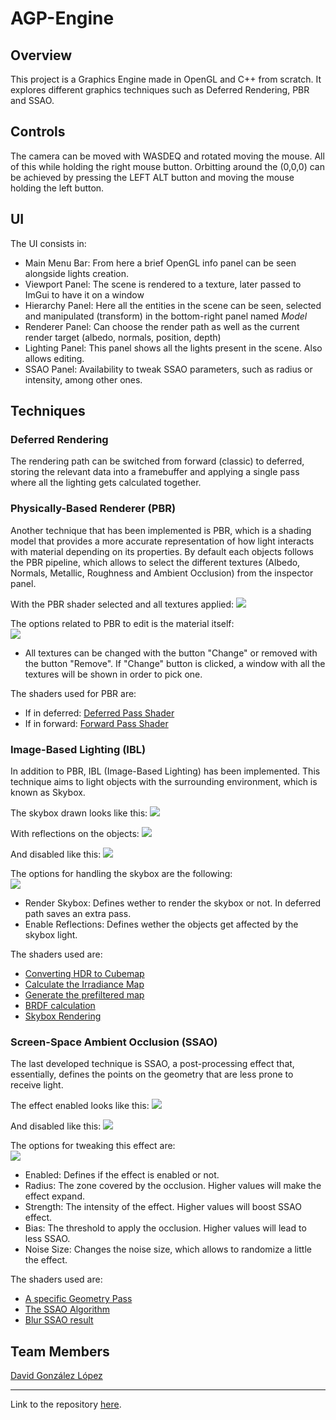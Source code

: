 # AGP-Engine

## Overview
This project is a Graphics Engine made in OpenGL and C++ from scratch. It explores different graphics techniques such as Deferred Rendering, PBR and SSAO.

## Controls
The camera can be moved with WASDEQ and rotated moving the mouse. All of this while holding the right mouse button.
Orbitting around the (0,0,0) can be achieved by pressing the LEFT ALT button and moving the mouse holding the left button.
 
## UI
The UI consists in:
  - Main Menu Bar: From here a brief OpenGL info panel can be seen alongside lights creation.
  - Viewport Panel: The scene is rendered to a texture, later passed to ImGui to have it on a window
  - Hierarchy Panel: Here all the entities in the scene can be seen, selected and manipulated (transform) in the bottom-right panel named _Model_
  - Renderer Panel: Can choose the render path as well as the current render target (albedo, normals, position, depth)
  - Lighting Panel: This panel shows all the lights present in the scene. Also allows editing.
  - SSAO Panel: Availability to tweak SSAO parameters, such as radius or intensity, among other ones.

## Techniques
### Deferred Rendering
The rendering path can be switched from forward (classic) to deferred, storing the relevant data into a framebuffer and applying a single pass where all the lighting gets calculated together.

### Physically-Based Renderer (PBR)
Another technique that has been implemented is PBR, which is a shading model that provides a more accurate representation of how light interacts with material depending on its properties.
By default each objects follows the PBR pipeline, which allows to select the different textures (Albedo, Normals, Metallic, Roughness and Ambient Occlusion) from the inspector panel.

With the PBR shader selected and all textures applied:
<img src="https://github.com/MagiX7/AGP-Engine/blob/main/docs/Screenshots/pbr.png">

The options related to PBR to edit is the material itself:  
<img src="https://github.com/MagiX7/AGP-Engine/blob/main/docs/Screenshots/pbr_options.png">

- All textures can be changed with the button "Change" or removed with the button "Remove". If "Change" button is clicked, a window with all the textures will be shown in order to pick one.

The shaders used for PBR are:
- If in deferred: [Deferred Pass Shader](https://github.com/MagiX7/AGP-Engine/blob/main/Engine/Assets/Shaders/deferred_pass.glsl)
- If in forward: [Forward Pass Shader](https://github.com/MagiX7/AGP-Engine/blob/main/Engine/Assets/Shaders/forward_pass.glsl)

### Image-Based Lighting (IBL)
In addition to PBR, IBL (Image-Based Lighting) has been implemented. This technique aims to light objects with the surrounding environment, which is known as Skybox.

The skybox drawn looks like this:
<img src="https://github.com/MagiX7/AGP-Engine/blob/main/docs/Screenshots/skybox_no_reflections.png">

With reflections on the objects:
<img src="https://github.com/MagiX7/AGP-Engine/blob/main/docs/Screenshots/skybox_with_reflections.png">

And disabled like this:
<img src="https://github.com/MagiX7/AGP-Engine/blob/main/docs/Screenshots/no_skybox.png">


The options for handling the skybox are the following:  
<img src="https://github.com/MagiX7/AGP-Engine/blob/main/docs/Screenshots/skybox_options.png">  
  
- Render Skybox: Defines wether to render the skybox or not. In deferred path saves an extra pass.
- Enable Reflections: Defines wether the objects get affected by the skybox light.

The shaders used are:
- [Converting HDR to Cubemap](https://github.com/MagiX7/AGP-Engine/blob/main/Engine/Assets/Shaders/Skybox/hdr_to_cubemap.glsl)
- [Calculate the Irradiance Map](https://github.com/MagiX7/AGP-Engine/blob/main/Engine/Assets/Shaders/Skybox/irradiance_skybox.glsl)
- [Generate the prefiltered map](https://github.com/MagiX7/AGP-Engine/blob/main/Engine/Assets/Shaders/Skybox/prefilter.glsl)
- [BRDF calculation](https://github.com/MagiX7/AGP-Engine/blob/main/Engine/Assets/Shaders/Skybox/brdf.glsl)
- [Skybox Rendering](https://github.com/MagiX7/AGP-Engine/blob/main/Engine/Assets/Shaders/Skybox/skybox.glsl)

### Screen-Space Ambient Occlusion (SSAO)
The last developed technique is SSAO, a post-processing effect that, essentially, defines the points on the geometry that are less prone to receive light.

The effect enabled looks like this:
<img src="https://github.com/MagiX7/AGP-Engine/blob/main/docs/Screenshots/ssao.png">

And disabled like this:
<img src="https://github.com/MagiX7/AGP-Engine/blob/main/docs/Screenshots/no_ssao.png">

The options for tweaking this effect are:  
<img src="https://github.com/MagiX7/AGP-Engine/blob/main/docs/Screenshots/ssao_options.png">  

- Enabled: Defines if the effect is enabled or not.
- Radius: The zone covered by the occlusion. Higher values will make the effect expand.
- Strength: The intensity of the effect. Higher values will boost SSAO effect.
- Bias: The threshold to apply the occlusion. Higher values will lead to less SSAO.
- Noise Size: Changes the noise size, which allows to randomize a little the effect.

The shaders used are:
- [A specific Geometry Pass](https://github.com/MagiX7/AGP-Engine/blob/main/Engine/Assets/Shaders/ssao_geometry_pass.glsl)
- [The SSAO Algorithm](https://github.com/MagiX7/AGP-Engine/blob/main/Engine/Assets/Shaders/ssao.glsl)
- [Blur SSAO result](https://github.com/MagiX7/AGP-Engine/blob/main/Engine/Assets/Shaders/ssao_blur.glsl)


## Team Members
[David González López](https://github.com/MagiX7)  

___

Link to the repository [here](https://github.com/MagiX7/AGP-Engine).
